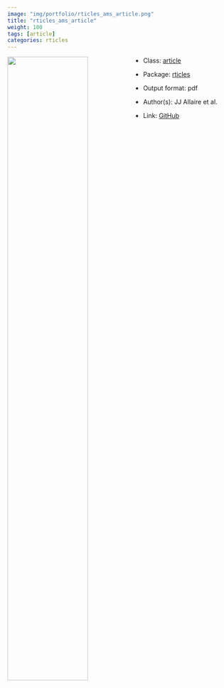```yaml
---
image: "img/portfolio/rticles_ams_article.png"
title: "rticles_ams_article"
weight: 100
tags: [article]
categories: rticles
---
```




<!--more-->

<p><a href="../../img/portfolio/rticles_ams_article.png"><img class = "jf-image-shadow" src="../../img/portfolio/rticles_ams_article.png", width="60%"  align="left"></a></p>



- Class: [article](../../tags/article)
- Package: [rticles](rticles)
- Output format: pdf

- Author(s): JJ Allaire et al.
- Link: [GitHub](https://github.com/rstudio/rticles)


